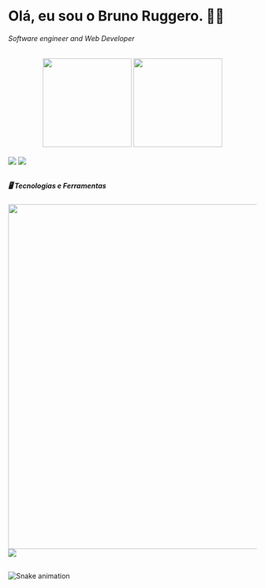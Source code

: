 <h1> Olá, eu sou o Bruno Ruggero. 👋🏻</h1>
<h6> Software engineer and Web Developer</h6>


<div style="text-align: center;">
    <a hef="https://github.com/brunoruggero"></a>
    <img height="180em" src="https://github-readme-stats.vercel.app/api?username=brunoruggero&show_icons=true&theme=tokyonight&include_all_commits=true&count_private=true"/>
    <img height="180em" src="https://github-readme-stats.vercel.app/api/top-langs/?username=brunoruggero&layout=compact&langs_count=16&theme=tokyonight"/>
</div>
<br>
<div> 
  <a href = "mailto:bruno.ruggero@gmail.com"><img src="https://img.shields.io/badge/-Gmail-%23333?style=for-the-badge&logo=gmail&logoColor=white" target="_blank"></a>
  <a href="https://www.linkedin.com/in/bruno-ruggero-04867921" target="_blank"><img src="https://img.shields.io/badge/-LinkedIn-%230077B5?style=for-the-badge&logo=linkedin&logoColor=white" target="_blank"></a>   
</div>

##

##### **🖥️** Tecnologias e Ferramentas

<div style="display: inline_block">
<img width="700px" src="https://skillicons.dev/icons?i=html,css,php,js,jquery,bootstrap,mysql,java,docker,git,github,gitlab,linux,wordpress" />
<img src="https://img.icons8.com/color/48/null/moodle.png" />
</div>

##

![Snake animation](https://github.com/brunoruggero/brunoruggero/blob/output/github-contribution-grid-snake.svg)
